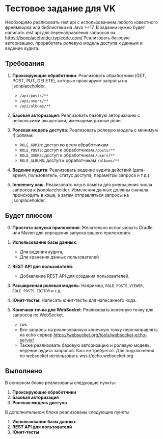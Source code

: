 # Тестовое задание для VK

Необходимо реализовать rest api с использованием любого известного фреймворка или библиотеки на Java >=17.
В задании нужно будет написать rest api для перенаправления запросов на https://jsonplaceholder.typicode.com/
Реализовать базовую авторизацию, проработать ролевую модель доступа к данным и ведение аудита.

## Требования

1. **Проксирующие обработчики**: Реализовать обработчики (GET, POST, PUT, DELETE), которые проксируют запросы на [jsonplaceholder](https://jsonplaceholder.typicode.com/).
   - `/api/posts/**`
   - `/api/users/**`
   - `/api/albums/**`

2. **Базовая авторизация**: Реализовать базовую авторизацию с несколькими аккаунтами, имеющими разные роли.

3. **Ролевая модель доступа**: Реализовать ролевую модель с минимум 4 ролями:
   - `ROLE_ADMIN`: доступ ко всем обработчикам
   - `ROLE_POSTS`: доступ к обработчикам `/posts/**`
   - `ROLE_USERS`: доступ к обработчикам `/users/**`
   - `ROLE_ALBUMS`: доступ к обработчикам `/albums/**`

4. **Ведение аудита**: Реализовать ведение аудита действий (дата-время, пользователь, статус доступа, параметры запроса и т.д.).

5. **Inmemory кэш**: Реализовать кэш в памяти для уменьшения числа запросов к jsonplaceholder. Изменения данных должны сначала происходить в кэше, а затем отправляться запросы на jsonplaceholder.

## Будет плюсом

0. **Простота запуска приложения**: Желательно использовать Gradle или Maven для упрощения запуска вашего приложения.

1. **Использование базы данных**:
   - Для ведения аудита,
   - Для хранения данных пользователей
  
2. **REST API для пользователй**:
   -  Добавление REST API для создания пользователей.

3. **Расширенная ролевая модель**: Например, `ROLE_POSTS_VIEWER`, `ROLE_POSTS_EDITOR` и т.д.

4. **Юнит-тесты**: Написать юнит-тесты для написанного кода.

5. **Конечная точка для WebSocket**: Реализовать конечную точку для запросов по WebSocket.
   - /ws
   - Все запросы на реализованную конечную точку перенаправлять на echo сервер https://websocket.org/tools/websocket-echo-server/
   - Также реализовать базовую авторизацию и ролевую модель, ведение аудита запросов. Кэш не требуется. Для подключения по websocket использовать wss://echo.websocket.org

## Выполнено

В основном блоке реализованы следующие пункты:
1. **Проксирующие обработчики**
2. **Базовая авторизация**
3. **Ролевая модель доступа**

В дополнительном блоке реализованы следующие пункты:
1. **Использование базы данных**
2. **REST API для пользователй**
3. **Юнит-тесты**
